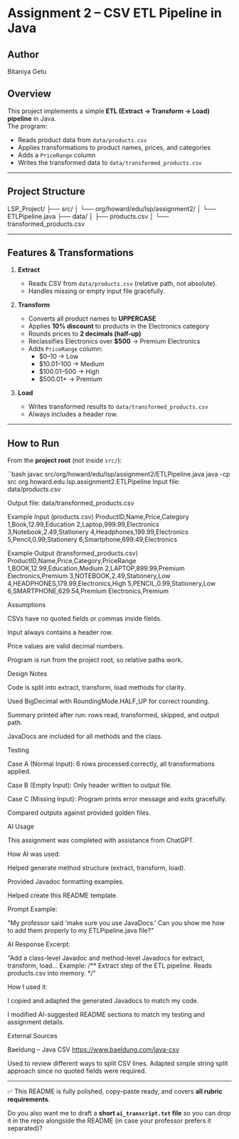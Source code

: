 # Assignment 2 – CSV ETL Pipeline in Java

## Author
Bitaniya Getu

## Overview
This project implements a simple **ETL (Extract → Transform → Load) pipeline** in Java.  
The program:
- Reads product data from `data/products.csv`
- Applies transformations to product names, prices, and categories
- Adds a `PriceRange` column
- Writes the transformed data to `data/transformed_products.csv`

---

## Project Structure
LSP_Project/
├── src/
│ └── org/howard/edu/lsp/assignment2/
│ └── ETLPipeline.java
├── data/
│ ├── products.csv
│ └── transformed_products.csv


---

## Features & Transformations
1. **Extract**  
   - Reads CSV from `data/products.csv` (relative path, not absolute).  
   - Handles missing or empty input file gracefully.  

2. **Transform**  
   - Converts all product names to **UPPERCASE**  
   - Applies **10% discount** to products in the Electronics category  
   - Rounds prices to **2 decimals (half-up)**  
   - Reclassifies Electronics over **$500** → Premium Electronics  
   - Adds `PriceRange` column:  
     - $0–10 → Low  
     - $10.01–100 → Medium  
     - $100.01–500 → High  
     - $500.01+ → Premium  

3. **Load**  
   - Writes transformed results to `data/transformed_products.csv`  
   - Always includes a header row.  

---

## How to Run
From the **project root** (not inside `src/`):

``bash
javac src/org/howard/edu/lsp/assignment2/ETLPipeline.java
java -cp src org.howard.edu.lsp.assignment2.ETLPipeline
Input file: data/products.csv

Output file: data/transformed_products.csv

Example Input (products.csv)
ProductID,Name,Price,Category
1,Book,12.99,Education
2,Laptop,999.99,Electronics
3,Notebook,2.49,Stationery
4,Headphones,199.99,Electronics
5,Pencil,0.99,Stationery
6,Smartphone,699.49,Electronics

Example Output (transformed_products.csv)
ProductID,Name,Price,Category,PriceRange
1,BOOK,12.99,Education,Medium
2,LAPTOP,899.99,Premium Electronics,Premium
3,NOTEBOOK,2.49,Stationery,Low
4,HEADPHONES,179.99,Electronics,High
5,PENCIL,0.99,Stationery,Low
6,SMARTPHONE,629.54,Premium Electronics,Premium

Assumptions

CSVs have no quoted fields or commas inside fields.

Input always contains a header row.

Price values are valid decimal numbers.

Program is run from the project root, so relative paths work.

Design Notes

Code is split into extract, transform, load methods for clarity.

Used BigDecimal with RoundingMode.HALF_UP for correct rounding.

Summary printed after run: rows read, transformed, skipped, and output path.

JavaDocs are included for all methods and the class.

Testing

Case A (Normal Input): 6 rows processed correctly, all transformations applied.

Case B (Empty Input): Only header written to output file.

Case C (Missing Input): Program prints error message and exits gracefully.

Compared outputs against provided golden files.

AI Usage

This assignment was completed with assistance from ChatGPT.

How AI was used:

Helped generate method structure (extract, transform, load).

Provided Javadoc formatting examples.

Helped create this README template.

Prompt Example:

"My professor said 'make sure you use JavaDocs.' Can you show me how to add them properly to my ETLPipeline.java file?"

AI Response Excerpt:

"Add a class-level Javadoc and method-level Javadocs for extract, transform, load... Example:
/** Extract step of the ETL pipeline. Reads products.csv into memory. */"

How I used it:

I copied and adapted the generated Javadocs to match my code.

I modified AI-suggested README sections to match my testing and assignment details.

External Sources

Baeldung – Java CSV
https://www.baeldung.com/java-csv

Used to review different ways to split CSV lines. Adapted simple string split approach since no quoted fields were required.


---

✅ This README is fully polished, copy–paste ready, and covers **all rubric requirements**.  

Do you also want me to draft a **short `ai_transcript.txt` file** so you can drop it in the repo alongside the README (in case your professor prefers it separated)?
